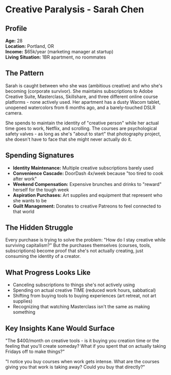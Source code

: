 # Creative Paralysis - Sarah Chen

## Profile
**Age:** 28  
**Location:** Portland, OR  
**Income:** $65k/year (marketing manager at startup)  
**Living Situation:** 1BR apartment, no roommates  

## The Pattern

Sarah is caught between who she was (ambitious creative) and who she's becoming (corporate survivor). She maintains subscriptions to Adobe Creative Suite, Masterclass, Skillshare, and three different online course platforms - none actively used. Her apartment has a dusty Wacom tablet, unopened watercolors from 6 months ago, and a barely-touched DSLR camera.

She spends to maintain the identity of "creative person" while her actual time goes to work, Netflix, and scrolling. The courses are psychological safety valves - as long as she's "about to start" that photography project, she doesn't have to face that she might never actually do it.

## Spending Signatures

- **Identity Maintenance:** Multiple creative subscriptions barely used
- **Convenience Cascade:** DoorDash 4x/week because "too tired to cook after work"
- **Weekend Compensation:** Expensive brunches and drinks to "reward" herself for the tough week
- **Aspiration Purchases:** Art supplies and equipment that represent who she wants to be
- **Guilt Management:** Donates to creative Patreons to feel connected to that world

## The Hidden Struggle

Every purchase is trying to solve the problem: "How do I stay creative while surviving capitalism?" But the purchases themselves (courses, tools, subscriptions) become proof that she's not actually creating, just consuming the identity of a creator.

## What Progress Looks Like

- Canceling subscriptions to things she's not actively using
- Spending on actual creative TIME (reduced work hours, sabbatical)
- Shifting from buying tools to buying experiences (art retreat, not art supplies)
- Recognizing that watching Masterclass isn't the same as making something

## Key Insights Kane Would Surface

"The $400/month on creative tools - is it buying you creation time or the feeling that you'll create someday? What if you spent that on actually taking Fridays off to make things?"

"I notice you buy courses when work gets intense. What are the courses giving you that work is taking away? Could you buy that directly?"